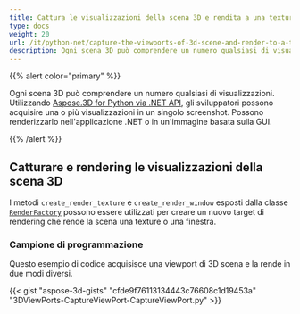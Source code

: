 ```yaml
---
title: Cattura le visualizzazioni della scena 3D e rendita a una texture o finestra
type: docs
weight: 20
url: /it/python-net/capture-the-viewports-of-3d-scene-and-render-to-a-texture-or-window/
description: Ogni scena 3D può comprendere un numero qualsiasi di visualizzazioni. Utilizzando Aspose.3D for Python via .NET API, gli sviluppatori possono acquisire una o più visualizzazioni in un singolo screenshot. Possono renderizzarlo nell'applicazione .NET basata sulla GUI o in un'immagine.
---
```

{{% alert color="primary" %}}

Ogni scena 3D può comprendere un numero qualsiasi di visualizzazioni. Utilizzando [Aspose.3D for Python via .NET API](https://products.aspose.com/3d/python-net/), gli sviluppatori possono acquisire una o più visualizzazioni in un singolo screenshot. Possono renderizzarlo nell'applicazione .NET o in un'immagine basata sulla GUI.

{{% /alert %}}
##  **Catturare e rendering le visualizzazioni della scena 3D**
I metodi `create_render_texture` e `create_render_window` esposti dalla classe [`RenderFactory`](https://reference.aspose.com/3d/net/aspose.threed.render/renderfactory) possono essere utilizzati per creare un nuovo target di rendering che rende la scena una texture o una finestra.
###  **Campione di programmazione**
Questo esempio di codice acquisisce una viewport di 3D scena e la rende in due modi diversi.

{{< gist "aspose-3d-gists" "cfde9f76113134443c76608c1d19453a" "3DViewPorts-CaptureViewPort-CaptureViewPort.py" >}}
